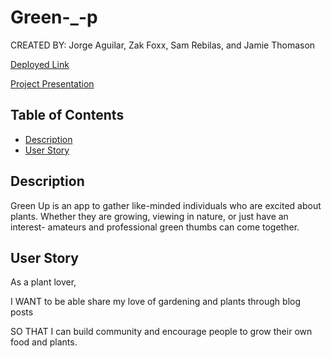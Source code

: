 # Green-_-p

CREATED BY: Jorge Aguilar, Zak Foxx, Sam Rebilas, and Jamie Thomason

[Deployed Link](https://green-up-heroku.herokuapp.com/)

[Project Presentation](https://docs.google.com/presentation/d/1mmu6y37iew6MKS57AQ-FkgnDWIP39oo-cZFfKzUo97s/edit?usp=sharing)


## Table of Contents
- [Description](#Description)
- [User Story](#User-Story)


## Description

Green Up is an app to gather like-minded individuals who are excited about plants. Whether they are growing, viewing in nature, or just have an interest- amateurs and professional green thumbs can come together.


## User Story

As a plant lover,

I WANT to be able share my love of gardening and plants through blog posts

SO THAT I can build community and encourage people to grow their own food and plants.
